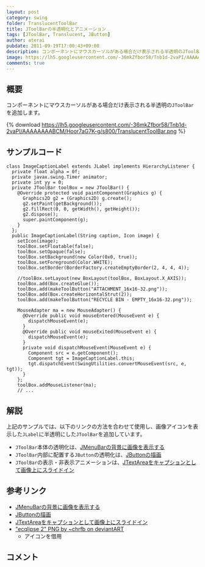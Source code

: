 ```yaml
---
layout: post
category: swing
folder: TranslucentToolBar
title: JToolBarの半透明化とアニメーション
tags: [JToolBar, Translucent, JButton]
author: aterai
pubdate: 2011-09-19T17:00:43+09:00
description: コンポーネントにマウスカーソルがある場合だけ表示される半透明のJToolBarを追加します。
image: https://lh5.googleusercontent.com/-36mkZfbor58/Tnb1d-2vaPI/AAAAAAAABCM/Hoor7aG7K-g/s800/TranslucentToolBar.png
comments: true
---
```

## 概要
コンポーネントにマウスカーソルがある場合だけ表示される半透明の`JToolBar`を追加します。

{% download https://lh5.googleusercontent.com/-36mkZfbor58/Tnb1d-2vaPI/AAAAAAAABCM/Hoor7aG7K-g/s800/TranslucentToolBar.png %}

## サンプルコード
<pre class="prettyprint"><code>class ImageCaptionLabel extends JLabel implements HierarchyListener {
  private float alpha = 0f;
  private javax.swing.Timer animator;
  private int yy = 0;
  private JToolBar toolBox = new JToolBar() {
    @Override protected void paintComponent(Graphics g) {
      Graphics2D g2 = (Graphics2D) g.create();
      g2.setPaint(getBackground());
      g2.fillRect(0, 0, getWidth(), getHeight());
      g2.dispose();
      super.paintComponent(g);
    }
  };
  public ImageCaptionLabel(String caption, Icon image) {
    setIcon(image);
    toolBox.setFloatable(false);
    toolBox.setOpaque(false);
    toolBox.setBackground(new Color(0x0, true));
    toolBox.setForeground(Color.WHITE);
    toolBox.setBorder(BorderFactory.createEmptyBorder(2, 4, 4, 4));

    //toolBox.setLayout(new BoxLayout(toolBox, BoxLayout.X_AXIS));
    toolBox.add(Box.createGlue());
    toolBox.add(makeToolButton("ATTACHMENT_16x16-32.png"));
    toolBox.add(Box.createHorizontalStrut(2));
    toolBox.add(makeToolButton("RECYCLE BIN - EMPTY_16x16-32.png"));

    MouseAdapter ma = new MouseAdapter() {
      @Override public void mouseEntered(MouseEvent e) {
        dispatchMouseEvent(e);
      }
      @Override public void mouseExited(MouseEvent e) {
        dispatchMouseEvent(e);
      }
      private void dispatchMouseEvent(MouseEvent e) {
        Component src = e.getComponent();
        Component tgt = ImageCaptionLabel.this;
        tgt.dispatchEvent(SwingUtilities.convertMouseEvent(src, e, tgt));
      }
    };
    toolBox.addMouseListener(ma);
    // ...
</code></pre>

## 解説
上記のサンプルでは、以下のリンクの方法を合わせて使用し、画像アイコンを表示した`JLabel`に半透明にした`JToolBar`を追加しています。

- `JToolBar`本体の透明化は、[JMenuBarの背景に画像を表示する](https://ateraimemo.com/Swing/MenuBarBackground.html)
- `JToolBar`内部に配置する`JButton`の透明化は、[JButtonの描画](https://ateraimemo.com/Swing/ButtonPainted.html)
- `JToolBar`の表示・非表示アニメーションは、[JTextAreaをキャプションとして画像上にスライドイン](https://ateraimemo.com/Swing/EaseInOut.html)

<!-- dummy comment line for breaking list -->

## 参考リンク
- [JMenuBarの背景に画像を表示する](https://ateraimemo.com/Swing/MenuBarBackground.html)
- [JButtonの描画](https://ateraimemo.com/Swing/ButtonPainted.html)
- [JTextAreaをキャプションとして画像上にスライドイン](https://ateraimemo.com/Swing/EaseInOut.html)
- ["ecqlipse 2" PNG by ~chrfb on deviantART](http://chrfb.deviantart.com/art/quot-ecqlipse-2-quot-PNG-59941546)
    - アイコンを借用

<!-- dummy comment line for breaking list -->

## コメント
